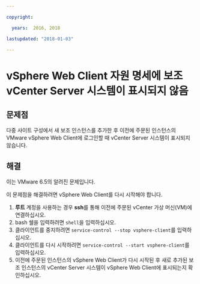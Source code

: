 ```yaml
---

copyright:

  years:  2016, 2018

lastupdated: "2018-01-03"

---
```


# vSphere Web Client 자원 명세에 보조 vCenter Server 시스템이 표시되지 않음

## 문제점

다중 사이트 구성에서 새 보조 인스턴스를 추가한 후 이전에 주문된 인스턴스의 VMware vSphere Web Client에 로그인할 때 vCenter Server 시스템이 표시되지 않습니다.

## 해결

이는 VMware 6.5의 알려진 문제입니다.

이 문제점을 해결하려면 vSphere Web Client를 다시 시작해야 합니다.

1. **루트** 계정을 사용하는 경우 **ssh**를 통해 이전에 주문된 vCenter 가상 머신(VM)에 연결하십시오.
2. bash 쉘을 입력하려면 ``shell``을 입력하십시오.
3. 클라이언트를 중지하려면 `service-control --stop vsphere-client`를 입력하십시오.
4. 클라이언트를 다시 시작하려면 `service-control --start vsphere-client`를 입력하십시오.
5. 이전에 주문된 인스턴스의 vSphere Web Client가 다시 시작된 후 새로 추가된 보조 인스턴스의 vCenter Server 시스템이 vSphere Web Client에 표시되는지 확인하십시오.
